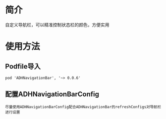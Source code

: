 # 简介
自定义导航栏，可以精准控制状态栏的颜色，方便实用

# 使用方法
## Podfile导入
```
pod 'ADHNavigationBar', '~> 0.0.6'
```
## 配置ADHNavigationBarConfig
```
尽量使用ADHNavigationBarConfig配合ADHNavigationBar的refreshConfigs对导航栏进行设置
```

